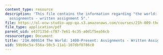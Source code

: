 ```yaml
---
content_type: resource
description: 'This file contains the information regarding "the world: 1400-present:
  assignments - written assignment 5".'
file: https://ol-ocw-studio-app-qa.s3.amazonaws.com/courses/21h-009-the-world-1400-present-spring-2014/59b9bc5a556a50c511a1107dbf0786c0_MIT21H_009S14_WrittenAsgn5.pdf
file_type: application/pdf
parent_uid: e437135d-cf87-7e61-6c35-a0d1f5ea56cb
resourcetype: Document
title: '21H.009S14 The World: 1400-Present: Assignments - Written Assignment 5'
uid: 59b9bc5a-556a-50c5-11a1-107dbf0786c0
---
```

